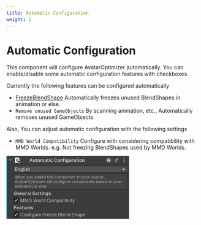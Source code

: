 ```yaml
---
title: Automatic Configuration
weight: 1
---
```


# Automatic Configuration

This component will configure AvatarOptimizer automatically.
You can enable/disable some automatic configuration features with checkboxes.

Currently the following features can be configured automatically
- [FreezeBlendShape](../freeze-blendshape)
  Automatically freezes unused BlendShapes in animation or else.
- `Remove unused GameObjects`
  By scanning animation, etc., Automatically removes unused GameObjects.

Also, You can adjust automatic configuration with the following settings
- `MMD World Compatibility`
  Configure with considering compatibility with MMD Worlds. e.g. Not freezing BlendShapes used by MMD Worlds.

![component.png](component.png)
